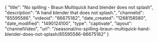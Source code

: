 {
    "title": "No spilling - Braun Multiquick hand blender does not splash",
    "description": "A hand blender that does not splash.",
    "channelid": "85595586",
    "videoid": "66675182",
    "date_created": "1268158580",
    "date_modified": "1490124100",
    "type": "captivate",
    "layout": "channelVideo",
    "url": "\/seasonal\/no-spilling-braun-multiquick-hand-blender-does-not-splash\/85595586-66675182"
}